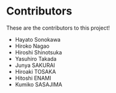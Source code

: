 # Contributors

These are the contributors to this project!

- Hayato Sonokawa
- Hiroko Nagao
- Hiroshi Shinotsuka
- Yasuhiro Takada
- Junya SAKURAI
- Hiroaki TOSAKA
- Hitoshi ENAMI
- Kumiko SASAJIMA
